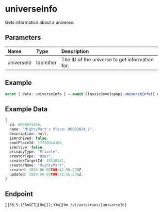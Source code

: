 
# universeInfo
Gets information about a universe.


## Parameters
| Name       | Type       | Description                                    |
| :--------- | :--------- | :--------------------------------------------- |
| universeId | Identifier | The ID of the universe to get information for. |



## Example
```ts copy showLineNumbers
const { data: universeInfo } = await ClassicDevelopApi.universeInfo({ universeId: 6069031486 }); 
```


## Example Data
```ts copy showLineNumbers
{
  id: 6069031486,
  name: "MightyPart's Place: 06032024_1",
  description: null,
  isArchived: false,
  rootPlaceId: 17718644108,
  isActive: false,
  privacyType: "Private",
  creatorType: "User",
  creatorTargetId: 45348281,
  creatorName: "MightyPart",
  created: 2024-06-03T09:42:56.270Z,
  updated: 2024-06-03T09:42:56.270Z,
} 
```


## Endpoint
```ansi
[38;5;156mGET[0m[2;33m[0m /v1/universes/{universeId}
```
  